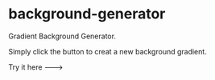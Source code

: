 # background-generator
Gradient Background Generator.

Simply click the button to creat a new background gradient.

Try it here ---> 
